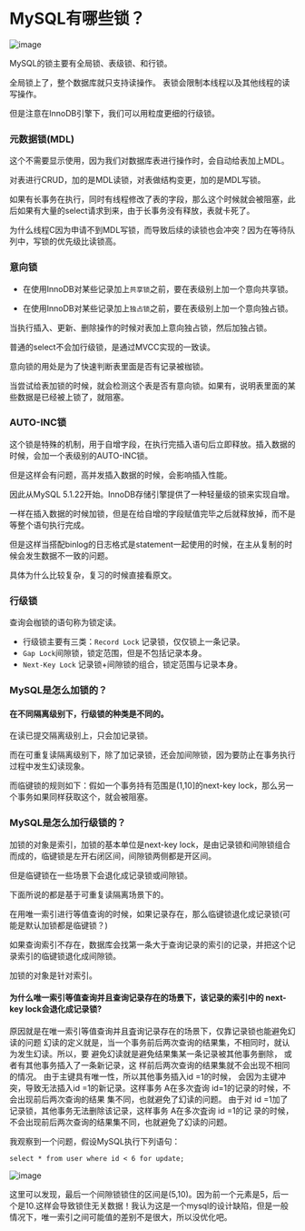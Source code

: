 # MySQL有哪些锁？

![image](https://cdn.xiaolincoding.com//mysql/other/1e37f6994ef44714aba03b8046b1ace2.png)

MySQL的锁主要有全局锁、表级锁、和行锁。

全局锁上了，整个数据库就只支持读操作。
表锁会限制本线程以及其他线程的读写操作。

但是注意在InnoDB引擎下，我们可以用粒度更细的行级锁。

### 元数据锁(MDL)

这个不需要显示使用，因为我们对数据库表进行操作时，会自动给表加上MDL。

对表进行CRUD，加的是MDL读锁，对表做结构变更，加的是MDL写锁。

如果有长事务在执行，同时有线程修改了表的字段，那么这个时候就会被阻塞，此后如果有大量的select请求到来，由于长事务没有释放，表就卡死了。

为什么线程C因为申请不到MDL写锁，而导致后续的读锁也会冲突？因为在等待队列中，写锁的优先级比读锁高。

### 意向锁

- 在使用InnoDB对某些记录加上`共享锁`之前，要在表级别上加一个意向共享锁。

- 在使用InnoDB对某些记录加上`独占锁`之前，要在表级别上加一个意向独占锁。

当执行插入、更新、删除操作的时候对表加上意向独占锁，然后加独占锁。

普通的select不会加行级锁，是通过MVCC实现的一致读。

意向锁的用处是为了快速判断表里面是否有记录被枷锁。

当尝试给表加锁的时候，就会检测这个表是否有意向锁。如果有，说明表里面的某些数据是已经被上锁了，就阻塞。

### AUTO-INC锁

这个锁是特殊的机制，用于自增字段，在执行完插入语句后立即释放。插入数据的时候，会加一个表级别的AUTO-INC锁。

但是这样会有问题，高并发插入数据的时候，会影响插入性能。

因此从MySQL 5.1.22开始。InnoDB存储引擎提供了一种轻量级的锁来实现自增。

一样在插入数据的时候加锁，但是在给自增的字段赋值完毕之后就释放掉，而不是等整个语句执行完成。

但是这样当搭配binlog的日志格式是statement一起使用的时候，在主从复制的时候会发生数据不一致的问题。

具体为什么比较复杂，复习的时候直接看原文。

### 行级锁

查询会枷锁的语句称为锁定读。

- 行级锁主要有三类：`Record Lock` 记录锁，仅仅锁上一条记录。
- `Gap Lock`间隙锁，锁定范围，但是不包括记录本身。
- `Next-Key Lock` 记录锁+间隙锁的组合，锁定范围与记录本身。

### MySQL是怎么加锁的？

#### 在不同隔离级别下，行级锁的种类是不同的。

在读已提交隔离级别上，只会加记录锁。

而在可重复读隔离级别下，除了加记录锁，还会加间隙锁，因为要防止在事务执行过程中发生幻读现象。

而临键锁的规则如下：假如一个事务持有范围是(1,10]的next-key lock，那么另一个事务如果同样获取这个，就会被阻塞。

### MySQL是怎么加行级锁的？

加锁的对象是索引，加锁的基本单位是next-key lock，是由记录锁和间隙锁组合而成的，临键锁是左开右闭区间，间隙锁两侧都是开区间。

但是临键锁在一些场景下会退化成记录锁或间隙锁。

下面所说的都是基于可重复读隔离场景下的。

在用唯一索引进行等值查询的时候，如果记录存在，那么临键锁退化成记录锁(可能是默认加锁都是临键锁？)

如果查询索引不存在，数据库会找第一条大于查询记录的索引的记录，并把这个记录索引的临键锁退化成间隙锁。

加锁的对象是针对索引。

#### 为什么唯一索引等值查询并且查询记录存在的场景下，该记录的索引中的 next-key lock会退化成记录锁?

原因就是在唯一索引等值查询并且査询记录存在的场景下，仅靠记录锁也能避免幻读的问题
幻读的定义就是，当一个事务前后两次查询的结果集，不相同时，就认为发生幻读。所以，要
避免幻读就是避免结果集某一条记录被其他事务删除，
或者有其他事务插入了一条新记录，这
样前后两次查询的结果集就不会出现不相同的情况。
由于主键具有唯一性，所以其他事务插入id =1的时候，
会因为主键冲突，导致无法插入id
=1的新记录。这样事务 A在多次査询 id=1的记录的时候，不会出现前后两次查询的结果
集不同，也就避免了幻读的问题。
由于对 id =1加了记录锁，其他事务无法删除该记录，这样事务 A在多次査询 id =1的记
录的时候，不会出现前后两次查询的结果集不同，也就避免了幻读的问题。

我观察到一个问题，假设MySQL执行下列语句：

```mysql
select * from user where id < 6 for update;
```

![image](https://cdn.xiaolincoding.com/gh/xiaolincoder/mysql/%E8%A1%8C%E7%BA%A7%E9%94%81/%E5%94%AF%E4%B8%80%E7%B4%A2%E5%BC%95%E8%8C%83%E5%9B%B4%E6%9F%A5%E8%AF%A2%E5%B0%8F%E4%BA%8E%E7%AD%89%E4%BA%8E6.drawio.png)

这里可以发现，最后一个间隙锁锁住的区间是(5,10)。因为前一个元素是5，后一个是10.这样会导致锁住无关数据！我认为这是一个mysql的设计缺陷，但是一般情况下，唯一索引之间可能值的差别不是很大，所以没优化吧。

